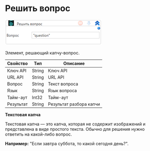 # Решить вопрос

![](../../../resources/activities/extra/2capcha/image-756.png)

Элемент, решающий капчу-вопрос.

| Свойство  | Тип    | Описание                |
| --------- | ------ | ----------------------- |
| Ключ API  | String | Ключ API                |
| URL API   | String | URL API                 |
| Вопрос    | String | Текст вопроса           |
| Язык      | String | Язык вопроса            |
| Тайм-аут  | Int32  | Тайм-аут                |
| Результат | String | Результат разбора капчи |



**Текстовая капча**

Текстовая капча — это капча, которая не содержит изображений и представлена в виде простого текста. Обычно для решения нужно ответить на какой-либо вопрос.

**Например:** "Если завтра суббота, то какой сегодня день?".
